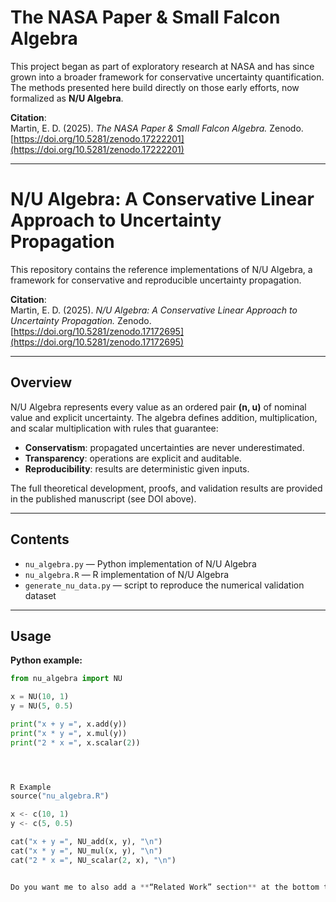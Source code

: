 # The NASA Paper & Small Falcon Algebra

This project began as part of exploratory research at NASA and has since grown into a broader framework for conservative uncertainty quantification.  
The methods presented here build directly on those early efforts, now formalized as **N/U Algebra**.  

**Citation**:  
Martin, E. D. (2025). *The NASA Paper & Small Falcon Algebra.* Zenodo. [https://doi.org/10.5281/zenodo.17222201](https://doi.org/10.5281/zenodo.17222201)

---

# N/U Algebra: A Conservative Linear Approach to Uncertainty Propagation

This repository contains the reference implementations of N/U Algebra, a framework for conservative and reproducible uncertainty propagation.  

**Citation**:  
Martin, E. D. (2025). *N/U Algebra: A Conservative Linear Approach to Uncertainty Propagation.* Zenodo. [https://doi.org/10.5281/zenodo.17172695](https://doi.org/10.5281/zenodo.17172695)

---

## Overview

N/U Algebra represents every value as an ordered pair **(n, u)** of nominal value and explicit uncertainty. The algebra defines addition, multiplication, and scalar multiplication with rules that guarantee:

- **Conservatism**: propagated uncertainties are never underestimated.  
- **Transparency**: operations are explicit and auditable.  
- **Reproducibility**: results are deterministic given inputs.  

The full theoretical development, proofs, and validation results are provided in the published manuscript (see DOI above).  

---

## Contents

- `nu_algebra.py` — Python implementation of N/U Algebra  
- `nu_algebra.R` — R implementation of N/U Algebra  
- `generate_nu_data.py` — script to reproduce the numerical validation dataset  

---

## Usage

**Python example:**
```python
from nu_algebra import NU

x = NU(10, 1)
y = NU(5, 0.5)

print("x + y =", x.add(y))
print("x * y =", x.mul(y))
print("2 * x =", x.scalar(2))




R Example
source("nu_algebra.R")

x <- c(10, 1)
y <- c(5, 0.5)

cat("x + y =", NU_add(x, y), "\n")
cat("x * y =", NU_mul(x, y), "\n")
cat("2 * x =", NU_scalar(2, x), "\n")


Do you want me to also add a **“Related Work” section** at the bottom that cross-links the two Zenodo entries, so visitors immediately see that *NASA/Small Falcon* is the origin and *N/U Algebra* is the formalized continuation?

